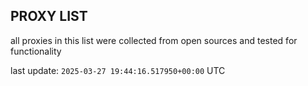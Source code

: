 ## PROXY LIST

all proxies in this list were collected from open sources and tested for functionality

last update: `2025-03-27 19:44:16.517950+00:00` UTC